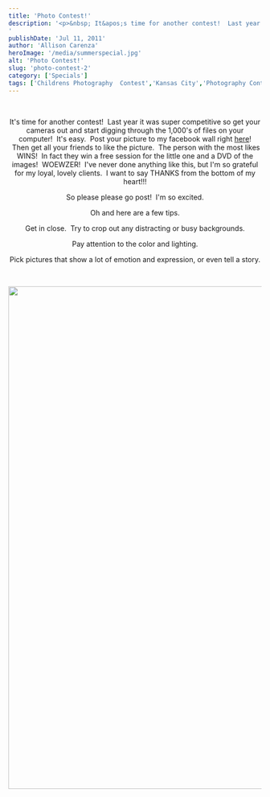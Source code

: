 ```yaml
---
title: 'Photo Contest!'
description: '<p>&nbsp; It&apos;s time for another contest!  Last year it was super competitive so get your cameras out and start digging [&hellip;]</p>
'
publishDate: 'Jul 11, 2011'
author: 'Allison Carenza'
heroImage: '/media/summerspecial.jpg'
alt: 'Photo Contest!'
slug: 'photo-contest-2'
category: ['Specials']
tags: ['Childrens Photography  Contest','Kansas City','Photography Contest']
---
```


<p style="text-align: center;">&nbsp;</p>
<p style="text-align: center;">It&apos;s time for another contest!  Last year it was super competitive so get your cameras out and start digging through the 1,000&apos;s of files on your computer!  It&apos;s easy.  Post your picture to my facebook wall right <a href="http://www.facebook.com/pages/Allison-Carenza-Photography/88773417960">here</a>!  Then get all your friends to like the picture.  The person with the most likes WINS!  In fact they win a free session for the little one and a DVD of the images!  WOEWZER!  I&apos;ve never done anything like this, but I&apos;m so grateful for my loyal, lovely clients.  I want to say THANKS from the bottom of my heart!!!</p>
<p style="text-align: center;">So please please go post!  I&apos;m so excited.</p>
<p style="text-align: center;">Oh and here are a few tips.</p>
<p style="text-align: center;">Get in close.  Try to crop out any distracting or busy backgrounds.</p>
<p style="text-align: center;">Pay attention to the color and lighting.</p>
<p style="text-align: center;">Pick pictures that show a lot of emotion and expression, or even tell a story.</p>
<p style="text-align: center;">&nbsp;</p>
<p style="text-align: center;"><img class="aligncenter size-full wp-image-3153" title="summerspecial" src="/media/summerspecial.jpg" alt="" width="1000" height="1000" srcset="/media/summerspecial.jpg 1000w, /media/summerspecial-150x150.jpg 150w, /media/summerspecial-300x300.jpg 300w, /media/summerspecial-768x768.jpg 768w" sizes="(max-width: 1000px) 100vw, 1000px" /></p>
